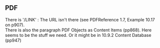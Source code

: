 ## PDF
There is '/LINK' : The URL isn't there (see PDFReference 1.7, Example 10.17 on p907).    
There is also the paragraph PDF Objects as Content Items (pp868). Here seems to be the stuff we need. Or it might be in 10.9.2 Content Database (pp947)
